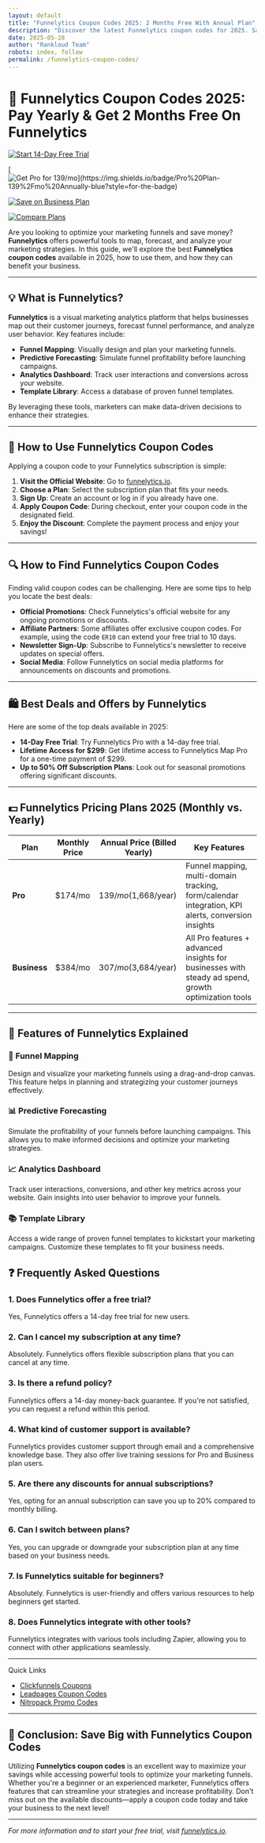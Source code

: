 ```yaml
---
layout: default
title: "Funnelytics Coupon Codes 2025: 2 Months Free With Annual Plan"
description: "Discover the latest Funnelytics coupon codes for 2025. Save Big With Business Plan & 2 Months Free"
date: 2025-05-28
author: "Rankloud Team"
robots: index, follow
permalink: /funnelytics-coupon-codes/
---
```


# 🛒 Funnelytics Coupon Codes 2025: Pay Yearly & Get 2 Months Free On Funnelytics

[![Start 14-Day Free Trial](https://img.shields.io/badge/Start%2014--Day%20Free%20Trial-Try%20Funnelytics%20Now-brightgreen?style=for-the-badge)](https://www.funnelytics.io/pricing)

[![Get Pro for $139/mo](https://img.shields.io/badge/Pro%20Plan-$139%2Fmo%20Annually-blue?style=for-the-badge)](https://www.funnelytics.io/pricing)

[![Save on Business Plan](https://img.shields.io/badge/Business%20Plan-$307%2Fmo%20Annually-orange?style=for-the-badge)](https://www.funnelytics.io/pricing)

[![Compare Plans](https://img.shields.io/badge/View%20All%20Plans-Compare%20Options-purple?style=for-the-badge)](https://www.funnelytics.io/pricing)


Are you looking to optimize your marketing funnels and save money? **Funnelytics** offers powerful tools to map, forecast, 
and analyze your marketing strategies. In this guide, we'll explore the best **Funnelytics coupon codes** available in 2025, 
how to use them, and how they can benefit your business.

---

## 💡 What is Funnelytics?

**Funnelytics** is a visual marketing analytics platform that helps businesses map out their customer journeys, forecast funnel performance, and analyze user behavior. Key features include:

- **Funnel Mapping**: Visually design and plan your marketing funnels.
- **Predictive Forecasting**: Simulate funnel profitability before launching campaigns.
- **Analytics Dashboard**: Track user interactions and conversions across your website.
- **Template Library**: Access a database of proven funnel templates.

By leveraging these tools, marketers can make data-driven decisions to enhance their strategies.

---

## 🎁 How to Use Funnelytics Coupon Codes

Applying a coupon code to your Funnelytics subscription is simple:

1. **Visit the Official Website**: Go to [funnelytics.io](https://www.funnelytics.io/pricing).
2. **Choose a Plan**: Select the subscription plan that fits your needs.
3. **Sign Up**: Create an account or log in if you already have one.
4. **Apply Coupon Code**: During checkout, enter your coupon code in the designated field.
5. **Enjoy the Discount**: Complete the payment process and enjoy your savings!

---

## 🔍 How to Find Funnelytics Coupon Codes

Finding valid coupon codes can be challenging. Here are some tips to help you locate the best deals:

- **Official Promotions**: Check Funnelytics's official website for any ongoing promotions or discounts.
- **Affiliate Partners**: Some affiliates offer exclusive coupon codes. For example, using the code `ER10` can extend your free trial to 10 days.
- **Newsletter Sign-Up**: Subscribe to Funnelytics's newsletter to receive updates on special offers.
- **Social Media**: Follow Funnelytics on social media platforms for announcements on discounts and promotions.

---

## 🛍️ Best Deals and Offers by Funnelytics

Here are some of the top deals available in 2025:

- **14-Day Free Trial**: Try Funnelytics Pro with a 14-day free trial.
- **Lifetime Access for $299**: Get lifetime access to Funnelytics Map Pro for a one-time payment of $299.
- **Up to 50% Off Subscription Plans**: Look out for seasonal promotions offering significant discounts.

---

## 💵 Funnelytics Pricing Plans 2025 (Monthly vs. Yearly)

| Plan        | Monthly Price | Annual Price (Billed Yearly) | Key Features                                                                                           |
|-------------|----------------|-------------------------------|----------------------------------------------------------------------------------------------------------|
| **Pro**     | $174/mo        | $139/mo ($1,668/year)         | Funnel mapping, multi-domain tracking, form/calendar integration, KPI alerts, conversion insights       |
| **Business**| $384/mo        | $307/mo ($3,684/year)         | All Pro features + advanced insights for businesses with steady ad spend, growth optimization tools     |

---

## 🚀 Features of Funnelytics Explained

### 🔎 Funnel Mapping

Design and visualize your marketing funnels using a drag-and-drop canvas. This feature helps in planning and strategizing your customer journeys effectively.

### 📊 Predictive Forecasting

Simulate the profitability of your funnels before launching campaigns. This allows you to make informed decisions and optimize your marketing strategies.

### 📈 Analytics Dashboard

Track user interactions, conversions, and other key metrics across your website. Gain insights into user behavior to improve your funnels.

### 📚 Template Library

Access a wide range of proven funnel templates to kickstart your marketing campaigns. Customize these templates to fit your business needs.

## ❓ Frequently Asked Questions

### 1. **Does Funnelytics offer a free trial?**

Yes, Funnelytics offers a 14-day free trial for new users.

### 2. **Can I cancel my subscription at any time?**

Absolutely. Funnelytics offers flexible subscription plans that you can cancel at any time.

### 3. **Is there a refund policy?**

Funnelytics offers a 14-day money-back guarantee. If you're not satisfied, you can request a refund within this period.

### 4. **What kind of customer support is available?**

Funnelytics provides customer support through email and a comprehensive knowledge base. They also offer live training sessions for Pro and Business plan users.

### 5. **Are there any discounts for annual subscriptions?**

Yes, opting for an annual subscription can save you up to 20% compared to monthly billing.

### 6. **Can I switch between plans?**

Yes, you can upgrade or downgrade your subscription plan at any time based on your business needs.

### 7. **Is Funnelytics suitable for beginners?**

Absolutely. Funnelytics is user-friendly and offers various resources to help beginners get started.

### 8. **Does Funnelytics integrate with other tools?**

Funnelytics integrates with various tools including Zapier, allowing you to connect with other applications seamlessly.

---

Quick Links

- [Clickfunnels Coupons](https://rankloud.github.io/ibcs/clickfunnels-coupon-codes/)
- [Leadpages Coupon Codes](https://rankloud.github.io/ibcs/leadpages-coupon-codes/)
- [Nitropack Promo Codes](https://rankloud.github.io/ibcs/nitropack-coupon-codes/)

---

## 🧾 Conclusion: Save Big with Funnelytics Coupon Codes

Utilizing **Funnelytics coupon codes** is an excellent way to maximize your savings while accessing powerful tools to 
optimize your marketing funnels. Whether you're a beginner or an experienced marketer, Funnelytics offers features that 
can streamline your strategies and increase profitability. Don't miss out on the available discounts—apply a coupon code today and take your business to the next level!

---

*For more information and to start your free trial, visit [funnelytics.io](https://www.funnelytics.io/pricing).*
